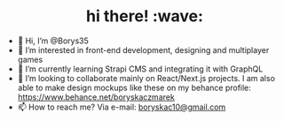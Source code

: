 <h1 align="center">hi there! :wave:</h1>

- 👋 Hi, I’m @Borys35
- 👀 I’m interested in front-end development, designing and multiplayer games
- 🌱 I’m currently learning Strapi CMS and integrating it with GraphQL
- 💞️ I’m looking to collaborate mainly on React/Next.js projects. I am also able to make design mockups like these on my behance profile: https://www.behance.net/boryskaczmarek
- 📫 How to reach me? Via e-mail: boryskac10@gmail.com

<!---
Borys35/Borys35 is a ✨ special ✨ repository because its `README.md` (this file) appears on your GitHub profile.
You can click the Preview link to take a look at your changes.
--->
